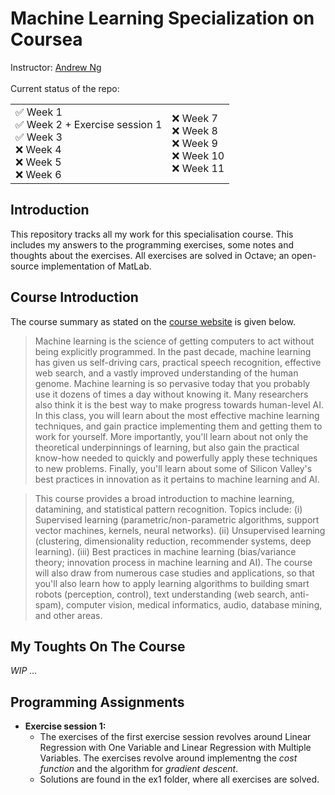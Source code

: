 # Machine Learning Specialization on Coursea

Instructor: [Andrew Ng](http://www.andrewng.org/) <br><br>
Current status of the repo:
<table border="0">
 <tr>
    <td>
        ✅ Week 1 <br>
        ✅ Week 2 + Exercise session 1 <br>
        ✅ Week 3 <br>
        ❌ Week 4 <br>
        ❌ Week 5 <br>
        ❌ Week 6 <br>
    </td>
    <td>
        ❌ Week 7 <br>
        ❌ Week 8 <br>
        ❌ Week 9 <br>
        ❌ Week 10 <br>
        ❌ Week 11 <br>
    </td>
 </tr>
</table>

## Introduction
This repository tracks all my work for this specialisation course. This includes my answers to the programming exercises, some notes and thoughts about the exercises. All exercises are solved in Octave; an open-source implementation of MatLab.

## Course Introduction
The course summary as stated on the [course website](https://www.coursera.org/learn/machine-learning) is given below.

>Machine learning is the science of getting computers to act without being explicitly programmed. In the past decade, machine learning has given us self-driving cars, practical speech recognition, effective web search, and a vastly improved understanding of the human genome. Machine learning is so pervasive today that you probably use it dozens of times a day without knowing it. Many researchers also think it is the best way to make progress towards human-level AI. In this class, you will learn about the most effective machine learning techniques, and gain practice implementing them and getting them to work for yourself. More importantly, you'll learn about not only the theoretical underpinnings of learning, but also gain the practical know-how needed to quickly and powerfully apply these techniques to new problems. Finally, you'll learn about some of Silicon Valley's best practices in innovation as it pertains to machine learning and AI.

>This course provides a broad introduction to machine learning, datamining, and statistical pattern recognition. Topics include: (i) Supervised learning (parametric/non-parametric algorithms, support vector machines, kernels, neural networks). (ii) Unsupervised learning (clustering, dimensionality reduction, recommender systems, deep learning). (iii) Best practices in machine learning (bias/variance theory; innovation process in machine learning and AI). The course will also draw from numerous case studies and applications, so that you'll also learn how to apply learning algorithms to building smart robots (perception, control), text understanding (web search, anti-spam), computer vision, medical informatics, audio, database mining, and other areas. 

## My Toughts On The Course
*WIP ...*

## Programming Assignments

- **Exercise session 1:**
    - The exercises of the first exercise session revolves around Linear Regression with One Variable and Linear Regression with Multiple Variables. The exercises revolve around implementng the *cost function* and the algorithm for *gradient descent*. 
    - Solutions are found in the ex1 folder, where all exercises are solved.

